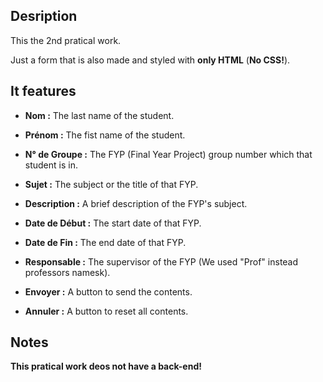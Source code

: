 ## Desription

This the 2nd pratical work.

Just a form that is also made and styled with **only HTML** (**No CSS!**).

## It features

- **Nom :** The last name of the student.

- **Prénom :** The fist name of the student.

- **N° de Groupe :** The FYP (Final Year Project) group number which that student is in.

- **Sujet :** The subject or the title of that FYP.

- **Description :** A brief description of the FYP's subject.

- **Date de Début :** The start date of that FYP.

- **Date de Fin :** The end date of that FYP.

- **Responsable :** The supervisor of the FYP (We used "Prof" instead professors namesk).

- **Envoyer :** A button to send the contents.

- **Annuler :** A button to reset all contents.

## Notes

**This pratical work deos not have a back-end!**
